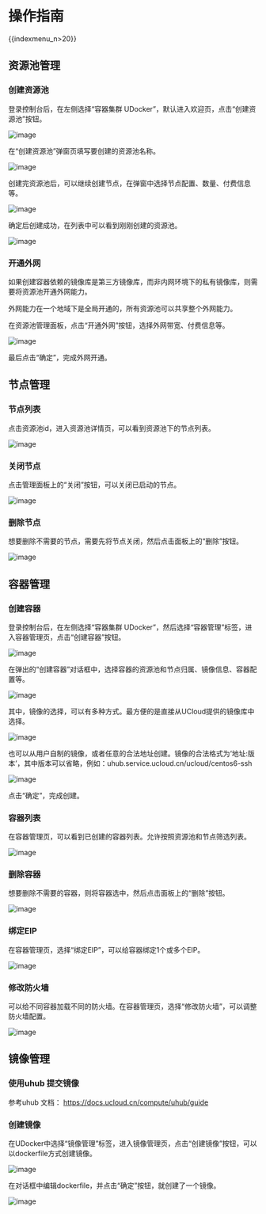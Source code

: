 # 操作指南

{{indexmenu_n>20}}

## 资源池管理

### 创建资源池

登录控制台后，在左侧选择“容器集群 UDocker”，默认进入欢迎页，点击“创建资源池”按钮。

![image](/images/welcome.png)

在“创建资源池”弹窗页填写要创建的资源池名称。

![image](/images/create_cluster.png)

创建完资源池后，可以继续创建节点，在弹窗中选择节点配置、数量、付费信息等。

![image](/images/create_node.png)

确定后创建成功，在列表中可以看到刚刚创建的资源池。

![image](/images/cluster_list.png)

### 开通外网

如果创建容器依赖的镜像库是第三方镜像库，而非内网环境下的私有镜像库，则需要将资源池开通外网能力。

外网能力在一个地域下是全局开通的，所有资源池可以共享整个外网能力。

在资源池管理面板，点击“开通外网”按钮，选择外网带宽、付费信息等。

![image](/images/enable_network.png)

最后点击“确定”，完成外网开通。

## 节点管理

### 节点列表

点击资源池id，进入资源池详情页，可以看到资源池下的节点列表。

![image](/images/node_list.png)

### 关闭节点

点击管理面板上的“关闭”按钮，可以关闭已启动的节点。

![image](/images/node_poweroff.png)

### 删除节点

想要删除不需要的节点，需要先将节点关闭，然后点击面板上的“删除”按钮。

![image](/images/node_delete.png)

## 容器管理

### 创建容器

登录控制台后，在左侧选择“容器集群 UDocker”，然后选择“容器管理”标签，进入容器管理页，点击“创建容器”按钮。

![image](/images/docker_guide.png)

在弹出的“创建容器”对话框中，选择容器的资源池和节点归属、镜像信息、容器配置等。

![image](/images/create_docker1.png)

其中，镜像的选择，可以有多种方式。最方便的是直接从UCloud提供的镜像库中选择。

![image](/images/create_docker2.png)

也可以从用户自制的镜像，或者任意的合法地址创建。镜像的合法格式为‘地址:版本’，其中版本可以省略，例如：uhub.service.ucloud.cn/ucloud/centos6-ssh

![image](/images/create_docker3.png)

点击“确定”，完成创建。

### 容器列表

在容器管理页，可以看到已创建的容器列表。允许按照资源池和节点筛选列表。

![image](/images/docker_list.png)

### 删除容器

想要删除不需要的容器，则将容器选中，然后点击面板上的“删除”按钮。

![image](/images/docker_delete.png)

### 绑定EIP

在容器管理页，选择“绑定EIP”，可以给容器绑定1个或多个EIP。

![image](/images/bind_eip.png)

### 修改防火墙

可以给不同容器加载不同的防火墙。在容器管理页，选择“修改防火墙”，可以调整防火墙配置。

![image](/images/bind_firewall.png)

## 镜像管理

### 使用uhub 提交镜像

参考uhub 文档： <https://docs.ucloud.cn/compute/uhub/guide>

### 创建镜像

在UDocker中选择“镜像管理”标签，进入镜像管理页，点击“创建镜像”按钮，可以以dockerfile方式创建镜像。

![image](/images/build_image1.png)

在对话框中编辑dockerfile，并点击“确定”按钮，就创建了一个镜像。

![image](/images/build_image2.png)
